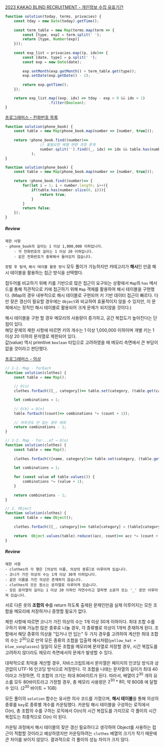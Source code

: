 [2023 KAKAO BLIND RECRUITMENT - 개인정보 수집 유효기간](https://school.programmers.co.kr/learn/courses/30/lessons/150370)

```js
function solution(today, terms, privacies) {
    const tday = new Date(today).getTime();    
    
    const term_table = new Map(terms.map(term => {
        const [type, exp] = term.split(' ');
        return [type, Number(exp)]
    }));
    
    const exp_list = privacies.map((p, idx)=> {
        const [date, type] = p.split(' ');
        const exp = new Date(date);
        
        exp.setMonth(exp.getMonth() + term_table.get(type));
        exp.setDate(exp.getDate() - 1);
 
        return exp.getTime();
    });

    return exp_list.map((exp, idx) => tday - exp > 0 && idx + 1)
                    .filter(Boolean);
}
```

[프로그래머스 - 전화번호 목록](https://school.programmers.co.kr/learn/courses/30/lessons/42577)

```js
function solution(phone_book) {
    const table = new Map(phone_book.map(number => [number, true]));
    
    return !phone_book.find((number)=> 
                // 불필요한 배열 변환 과정 존재 
                number.split('').find((_, idx) => idx && table.has(number.slice(0, idx)))
            );
}
```

```js
function solution(phone_book) {
    const table = new Map(phone_book.map(number => [number, true]));
    
    return !phone_book.find((number)=> {
        for(let i = 1; i < number.length; i++){
            if(table.has(number.slice(0, i))){
                return true;
            }
        }
        return false;
    });
}
```

##### Review 
```
제한 사항
- phone_book의 길이는 1 이상 1,000,000 이하입니다.
    - 각 전화번호의 길이는 1 이상 20 이하입니다.
    - 같은 전화번호가 중복해서 들어있지 않습니다.
```

`정렬 후 탐색`, `해시 테이블 활용 방식` 모두 풀이가 가능하지만 카테고리가 **해시**인 만큼 해시 테이블을 활용하는 접근 방식을 선택했다. 

접두어를 비교하기 위해 키를 기반으로 많은 접근이 요구되는 상황에서 `Map`의 `has` 메서드를 통해 직관적으로 키에 접근하기 위해 `Map` 객체를 활용하여 해시 테이블을 구현했다. (Map의 경우 내부적으로 해시 테이블로 구현되어 키 기반 데이터 접근이 빠르다. 다만 잦은 갱신이 필요할 경우에는 `Object`와 비교하여 효율적이지 않을 수 있지만, 이 문제에서는 정적인 해시 테이블로 활용되어 크게 문제가 되지않을 것이다.)

해시 테이블을 구현 할 경우 메모리의 사용량이 증가하고, 공간 복잡도가 높아진다는 단점이 있다.  
해당 문제의 제한 사항에 따르면 키의 개수는 1 이상 1,000,000 이하이며 개별 키는 1 이상 20 이하의 문자열로 제한되어 있다.  
값(value) 역시 primitive `boolean` 타입으로 고려하였을 때 메모리 측면에서 큰 부담이 없을 것이라고 판단했다.  

[프로그래머스 - 의상](https://school.programmers.co.kr/learn/courses/30/lessons/42578)

```js
// 1-1. Map - forEach 
function solution(clothes) {
    const table = new Map();
    
    // O(n)
    clothes.forEach(([_, category])=> table.set(category, (table.get(category) || 0)+1));

    let combinations = 1;
    
    // O(k) = O(n)
    table.forEach((count)=> combinations *= (count + 1));
    
    // 아무것도 안 입는 경우 제외 
    return combinations - 1;
}

// 1-2. Map - for...of → O(n)
function solution(clothes) {
    const table = new Map();
    
    clothes.forEach(([name, category])=> table.set(category, (table.get(category) || 0)+1));
    
    let combinations = 1;
    
    for (const value of table.values()) {
        combinations *= (value + 1);
    }
    
    return combinations - 1;
}

// 2. Object 
function solution(clothes) {
    const table = new Object();
    
    clothes.forEach(([_, category])=> table[category] = (table[category] || 0) + 1);
    
    return  Object.values(table).reduce((acc, count)=> acc *= (count + 1), 1) - 1;
}
```

##### Review 

```
제한 사항
- clothes의 각 행은 [의상의 이름, 의상의 종류]로 이루어져 있습니다.
- 코니가 가진 의상의 수는 1개 이상 30개 이하입니다.
- 같은 이름을 가진 의상은 존재하지 않습니다.
- clothes의 모든 원소는 문자열로 이루어져 있습니다.
- 모든 문자열의 길이는 1 이상 20 이하인 자연수이고 알파벳 소문자 또는 '_' 로만 이루어져 있습니다.
```

서로 다른 옷의 **조합의 수**를 return 하도록 출제된 문제인만큼 실제 이루어지는 모든 조합을 메모리에 저장하거나 증명할 필요가 없다. 

제한 사항에 따르면 코니가 가진 의상의 수는 1개 이상 30개 이하이다. 최대 조합 수를 구하기 위해 가능한 많은 종류로 나눌 경우, 각 종류별로 의상이 1개씩 존재하게 된다. 조합에서 해당 종류의 의상을 "입거나 안 입는" 두 가지 경우를 고려하여 계산한 최대 조합의 수는 $2^{30}$으로 만약 모든 종류의 조합을 입출력 예시처럼(`yellow_hat + blue_sunglasses`) 일일이 모든 조합을 메모리에 문자열로 저장할 경우, 시간 복잡도를 고려하지 않더라도 메모리 측면에서의 문제가 발생할 수 있다.

대략적으로 최악을 계산할 경우, 자바스크립트에서 문자열은 페이지의 인코딩 방식과 상관없이 UTF-16 인코딩 방식으로 저장한다. 각 조합을 나태는 문자열의 길이가 최대 40 이라고 가정하면, 각 조합의 크기는 최대 80바이트가 된다. 따라서, 배열이 $2^{30}$ 개의 요소를 모두 80바이트라고 가정할 경우, 총 메모리 사용량은 $2^{30} * 80$, 약 80GB 에 달할 수 있다. ($2^{30}$ 바이트 = 1GB)

모든 풀이의 `solution` 함수는 유사한 의사 코드를 가졌으며, **해시 테이블**을 통해 의상의 종류를 `key`로 종류별 개수를 카운팅했다. 카운팅 해시 테이블을 구성하는 로직에서 O(n), 총 조합의 수를 구하는 로직에서 O(n)의 시간 복잡도를 가지므로 각 풀이의 시간 복잡도는 최종적으로 O(n) 이 된다.

카운팅 과정에서 해시 테이블의 잦은 갱신 필요하다고 생각하여 Object를 사용하는 접근이 적합할 것이라고 예상하였지만 카운팅하려는 `clothes` 배열의 크기가 작기 때문에 큰 차이를 보이지 않았다. 결과적으로 각 풀이의 성능 차이가 크지 않다. 
